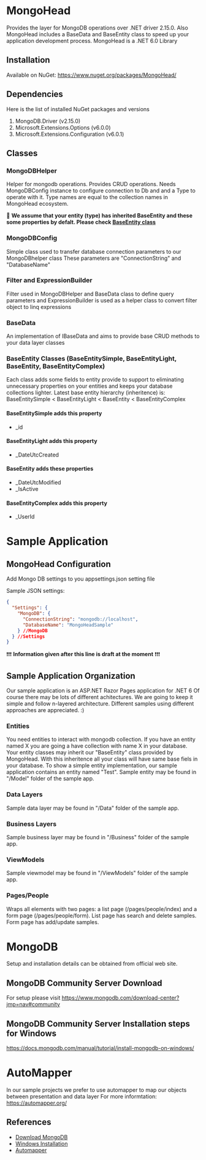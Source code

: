# MongoHead
Provides the layer for MongoDB operations over .NET driver 2.15.0. Also MongoHead includes a BaseData and BaseEntity class to speed up your application development process.
MongoHead is a .NET 6.0 Library

## Installation
Available on NuGet:
https://www.nuget.org/packages/MongoHead/

## Dependencies
Here is the list of installed NuGet packages and versions
1. MongoDB.Driver (v2.15.0)
1. Microsoft.Extensions.Options (v6.0.0)
1. Microsoft.Extensions.Configuration (v6.0.1)

## Classes
### MongoDBHelper
Helper for mongodb operations. Provides CRUD operations.
Needs MongoDBConfig instance to configure connection to Db and and a Type to operate with it. Type names are equal to the collection names in MongoHead ecosystem.

:loudspeaker: **We assume that your entity (type) has inherited BaseEntity and these some properties by defalt. Please check [BaseEntity class](https://github.com/okutbay/MongoHead#baseentity-classes-baseentitysimple-baseentitylight-baseentity-baseentitycomplex)**

### MongoDBConfig
Simple class used to transfer database connection parameters to our MongoDBhelper class
These parameters are "ConnectionString" and "DatabaseName"

### Filter and ExpressionBuilder
Filter used in MongoDBHelper and BaseData class to define query parameters and ExpressionBuilder is used as a helper class to convert filter object to linq expressions

### BaseData
An implementation of IBaseData and aims to provide base CRUD methods to your data layer classes

### BaseEntity Classes (BaseEntitySimple, BaseEntityLight, BaseEntity, BaseEntityComplex)
Each class adds some fields to entity provide to support to eliminating unnecessary properties on your entities and keeps your database collections lighter.
Latest base entity hierarchy (inheritence) is: BaseEntitySimple < BaseEntityLight < BaseEntity < BaseEntityComplex

#### BaseEntitySimple adds this property
* _id

#### BaseEntityLight adds this property
* _DateUtcCreated

#### BaseEntity  adds these properties
* _DateUtcModified
* _IsActive

#### BaseEntityComplex adds this property
* _UserId


# Sample Application
## MongoHead Configuration
Add Mongo DB settings to you appsettings.json setting file

Sample JSON settings:
```JSON
{
  "Settings": {
    "MongoDB": {
      "ConnectionString": "mongodb://localhost",
      "DatabaseName": "MongoHeadSample"
    } //MongoDB
  } //Settings
}
```

:exclamation::exclamation::exclamation: **Information given after this line is draft at the moment** :exclamation::exclamation::exclamation:

## Sample Application Organization
Our sample application is an ASP.NET Razor Pages application for .NET 6
Of course there may be lots of different achitectures. We are going to keep it simple and follow n-layered architecture. Different samples using different approaches are appreciated. :)

### Entities
You need entities to interact with mongodb collection. If you have an entity named X you are going a have collection with name X in your database.
Your entity classes may inherit our "BaseEntity" class provided by MongoHead. With this inheritence all your class will have same base fiels in your database.
To show a simple entity implementation, our sample application contains an entity named "Test". 
Sample entity may be found in "/Model" folder of the sample app.

### Data Layers
Sample data layer may be found in "/Data" folder of the sample app.

### Business Layers
Sample business layer may be found in "/Business" folder of the sample app.

### ViewModels 
Sample viewmodel may be found in "/ViewModels" folder of the sample app.

### Pages/People
Wraps all elements with two pages: a list page (/pages/people/index) and a form page (/pages/people/form).
List page has search and delete samples.
Form page has add/update samples.

# MongoDB
Setup and installation details can be obtained from official web site. 

## MongoDB Community Server Download
For setup please visit https://www.mongodb.com/download-center?jmp=nav#community

## MongoDB Community Server Installation steps for Windows
https://docs.mongodb.com/manual/tutorial/install-mongodb-on-windows/

# AutoMapper
In our sample projects we prefer to use automapper to map our objects between presentation and data layer
For more informtation: https://automapper.org/

## References
* [Download MongoDB](https://www.mongodb.com/download-center?jmp=nav#community)
* [Windows Installation](https://docs.mongodb.com/manual/tutorial/install-mongodb-on-windows/)
* [Automapper](https://automapper.org/)